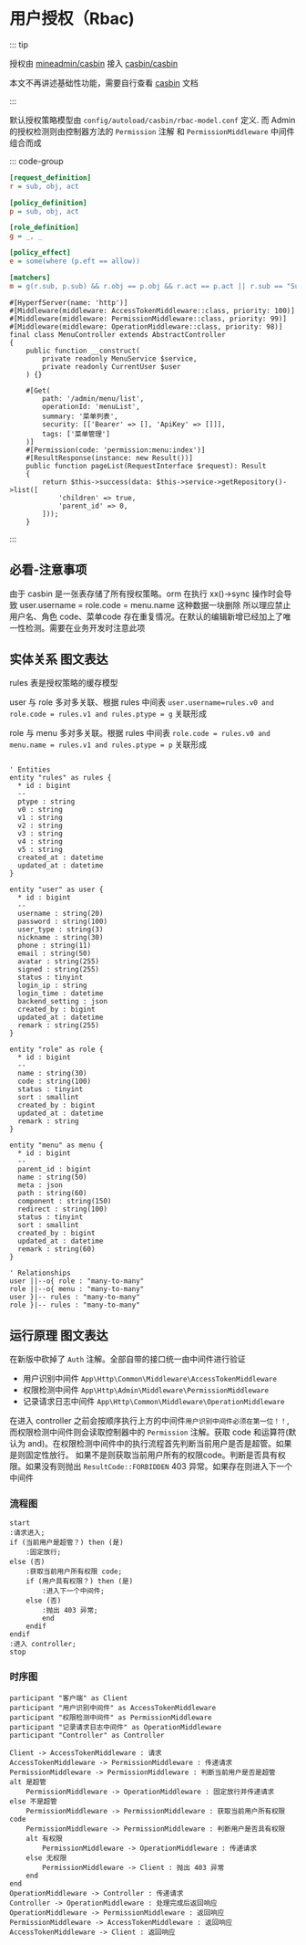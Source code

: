 # 用户授权（Rbac)

::: tip

授权由 [mineadmin/casbin](https://github.com/mineadmin/casbin) 接入 [casbin/casbin](https://github.com/php-casbin/php-casbin) 

本文不再讲述基础性功能，需要自行查看 [casbin](https://casbin.org/) 文档

:::

默认授权策略模型由 `config/autoload/casbin/rbac-model.conf` 定义.
而 Admin 的授权检测则由控制器方法的 `Permission` 注解 和 `PermissionMiddleware` 中间件组合而成

::: code-group

```ini [rbac-model.conf]
[request_definition]
r = sub, obj, act

[policy_definition]
p = sub, obj, act

[role_definition]
g = _, _

[policy_effect]
e = some(where (p.eft == allow))

[matchers]
m = g(r.sub, p.sub) && r.obj == p.obj && r.act == p.act || r.sub == "SuperAdmin"
```

```php{3,19} [MenuController]
#[HyperfServer(name: 'http')]
#[Middleware(middleware: AccessTokenMiddleware::class, priority: 100)]
#[Middleware(middleware: PermissionMiddleware::class, priority: 99)]
#[Middleware(middleware: OperationMiddleware::class, priority: 98)]
final class MenuController extends AbstractController
{
    public function __construct(
        private readonly MenuService $service,
        private readonly CurrentUser $user
    ) {}

    #[Get(
        path: '/admin/menu/list',
        operationId: 'menuList',
        summary: '菜单列表',
        security: [['Bearer' => [], 'ApiKey' => []]],
        tags: ['菜单管理']
    )]
    #[Permission(code: 'permission:menu:index')]
    #[ResultResponse(instance: new Result())]
    public function pageList(RequestInterface $request): Result
    {
        return $this->success(data: $this->service->getRepository()->list([
            'children' => true,
            'parent_id' => 0,
        ]));
    }

```

:::

## 必看-注意事项

由于 casbin 是一张表存储了所有授权策略。orm 在执行 xx()->sync 操作时会导致 user.username = role.code = menu.name 这种数据一块删除
所以理应禁止 用户名、角色 code、菜单code 存在重复情况。在默认的编辑新增已经加上了唯一性检测。需要在业务开发时注意此项

## 实体关系 图文表达


rules 表是授权策略的缓存模型

user 与 role 多对多关联、根据  rules 中间表 `user.username=rules.v0 and role.code = rules.v1 and rules.ptype = g` 关联形成

role 与 menu 多对多关联。根据 rules 中间表 `role.code = rules.v0 and menu.name = rules.v1 and rules.ptype = p`
关联形成

```plantuml

' Entities
entity "rules" as rules {
  * id : bigint
  --
  ptype : string
  v0 : string
  v1 : string
  v2 : string
  v3 : string
  v4 : string
  v5 : string
  created_at : datetime
  updated_at : datetime
}

entity "user" as user {
  * id : bigint
  --
  username : string(20)
  password : string(100)
  user_type : string(3)
  nickname : string(30)
  phone : string(11)
  email : string(50)
  avatar : string(255)
  signed : string(255)
  status : tinyint
  login_ip : string
  login_time : datetime
  backend_setting : json
  created_by : bigint
  updated_at : datetime
  remark : string(255)
}

entity "role" as role {
  * id : bigint
  --
  name : string(30)
  code : string(100)
  status : tinyint
  sort : smallint
  created_by : bigint
  updated_at : datetime
  remark : string
}

entity "menu" as menu {
  * id : bigint
  --
  parent_id : bigint
  name : string(50)
  meta : json
  path : string(60)
  component : string(150)
  redirect : string(100)
  status : tinyint
  sort : smallint
  created_by : bigint
  updated_at : datetime
  remark : string(60)
}

' Relationships
user ||--o{ role : "many-to-many"
role ||--o{ menu : "many-to-many"
user }|-- rules : "many-to-many"
role }|-- rules : "many-to-many"

```

## 运行原理 图文表达

在新版中砍掉了 `Auth` 注解。全部自带的接口统一由中间件进行验证

- 用户识别中间件 `App\Http\Common\Middleware\AccessTokenMiddleware`
- 权限检测中间件 `App\Http\Admin\Middleware\PermissionMiddleware`
- 记录请求日志中间件 `App\Http\Common\Middleware\OperationMiddleware`

在进入 controller 之前会按顺序执行上方的中间件`用户识别中间件必须在第一位！！`,而权限检测中间件则会读取控制器中的
`Permission` 注解。获取 code 和运算符(默认为 and)。在权限检测中间件中的执行流程首先判断当前用户是否是超管。如果是则固定性放行。
如果不是则获取当前用户所有的权限code。判断是否具有权限。如果没有则抛出 `ResultCode::FORBIDDEN` 403 异常。如果存在则进入下一个中间件

### 流程图

```plantuml
start
:请求进入;
if (当前用户是超管？) then (是)
    :固定放行;
else (否)
    :获取当前用户所有权限 code;
    if (用户具有权限？) then (是)
        :进入下一个中间件;
    else (否)
        :抛出 403 异常;
        end
    endif
endif
:进入 controller;
stop
```

### 时序图

```plantuml
participant "客户端" as Client
participant "用户识别中间件" as AccessTokenMiddleware
participant "权限检测中间件" as PermissionMiddleware
participant "记录请求日志中间件" as OperationMiddleware
participant "Controller" as Controller

Client -> AccessTokenMiddleware : 请求
AccessTokenMiddleware -> PermissionMiddleware : 传递请求
PermissionMiddleware -> PermissionMiddleware : 判断当前用户是否是超管
alt 是超管
    PermissionMiddleware -> OperationMiddleware : 固定放行并传递请求
else 不是超管
    PermissionMiddleware -> PermissionMiddleware : 获取当前用户所有权限 code
    PermissionMiddleware -> PermissionMiddleware : 判断用户是否具有权限
    alt 有权限
        PermissionMiddleware -> OperationMiddleware : 传递请求
    else 无权限
        PermissionMiddleware -> Client : 抛出 403 异常
    end
end
OperationMiddleware -> Controller : 传递请求
Controller -> OperationMiddleware : 处理完成后返回响应
OperationMiddleware -> PermissionMiddleware : 返回响应
PermissionMiddleware -> AccessTokenMiddleware : 返回响应
AccessTokenMiddleware -> Client : 返回响应
```